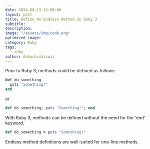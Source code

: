 ```yaml
---
date: 2024-08-13 12:00:00
layout: post
title: Define An Endless Method In Ruby 3
subtitle:
description:
image: "/assets/img/code.png"
optimized_image:
category: Ruby
tags:
  - ruby
author: debashisbiswal
---
```


Prior to Ruby 3, methods could be defined as follows:

```ruby
def do_something
  puts "Something!"
end
```

or

```ruby
def do_something; puts "Something!"; end
```

With Ruby 3, methods can be defined without the need for the 'end' keyword.

```ruby
def do_something = puts "Something!"
```
Endless method definitions are well-suited for one-line methods.
